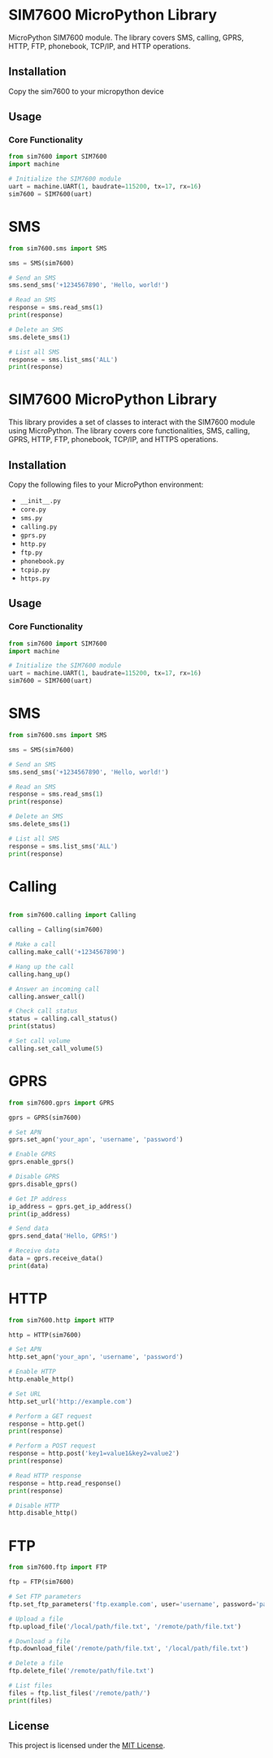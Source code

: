 # SIM7600 MicroPython Library

MicroPython SIM7600 module. The library covers SMS, calling, GPRS, HTTP, FTP, phonebook, TCP/IP, and HTTP operations.

## Installation

Copy the sim7600 to your micropython device


## Usage

### Core Functionality

```python
from sim7600 import SIM7600
import machine

# Initialize the SIM7600 module
uart = machine.UART(1, baudrate=115200, tx=17, rx=16)
sim7600 = SIM7600(uart)
```

# SMS
```python
from sim7600.sms import SMS

sms = SMS(sim7600)

# Send an SMS
sms.send_sms('+1234567890', 'Hello, world!')

# Read an SMS
response = sms.read_sms(1)
print(response)

# Delete an SMS
sms.delete_sms(1)

# List all SMS
response = sms.list_sms('ALL')
print(response)
```

# SIM7600 MicroPython Library

This library provides a set of classes to interact with the SIM7600 module using MicroPython. The library covers core functionalities, SMS, calling, GPRS, HTTP, FTP, phonebook, TCP/IP, and HTTPS operations.

## Installation

Copy the following files to your MicroPython environment:

- `__init__.py`
- `core.py`
- `sms.py`
- `calling.py`
- `gprs.py`
- `http.py`
- `ftp.py`
- `phonebook.py`
- `tcpip.py`
- `https.py`

## Usage

### Core Functionality

```python
from sim7600 import SIM7600
import machine

# Initialize the SIM7600 module
uart = machine.UART(1, baudrate=115200, tx=17, rx=16)
sim7600 = SIM7600(uart)
```
# SMS

```python
from sim7600.sms import SMS

sms = SMS(sim7600)

# Send an SMS
sms.send_sms('+1234567890', 'Hello, world!')

# Read an SMS
response = sms.read_sms(1)
print(response)

# Delete an SMS
sms.delete_sms(1)

# List all SMS
response = sms.list_sms('ALL')
print(response)
```

# Calling

```python

from sim7600.calling import Calling

calling = Calling(sim7600)

# Make a call
calling.make_call('+1234567890')

# Hang up the call
calling.hang_up()

# Answer an incoming call
calling.answer_call()

# Check call status
status = calling.call_status()
print(status)

# Set call volume
calling.set_call_volume(5)
```

# GPRS

```python
from sim7600.gprs import GPRS

gprs = GPRS(sim7600)

# Set APN
gprs.set_apn('your_apn', 'username', 'password')

# Enable GPRS
gprs.enable_gprs()

# Disable GPRS
gprs.disable_gprs()

# Get IP address
ip_address = gprs.get_ip_address()
print(ip_address)

# Send data
gprs.send_data('Hello, GPRS!')

# Receive data
data = gprs.receive_data()
print(data)
```
# HTTP

```python
from sim7600.http import HTTP

http = HTTP(sim7600)

# Set APN
http.set_apn('your_apn', 'username', 'password')

# Enable HTTP
http.enable_http()

# Set URL
http.set_url('http://example.com')

# Perform a GET request
response = http.get()
print(response)

# Perform a POST request
response = http.post('key1=value1&key2=value2')
print(response)

# Read HTTP response
response = http.read_response()
print(response)

# Disable HTTP
http.disable_http()
```

# FTP
```python
from sim7600.ftp import FTP

ftp = FTP(sim7600)

# Set FTP parameters
ftp.set_ftp_parameters('ftp.example.com', user='username', password='password')

# Upload a file
ftp.upload_file('/local/path/file.txt', '/remote/path/file.txt')

# Download a file
ftp.download_file('/remote/path/file.txt', '/local/path/file.txt')

# Delete a file
ftp.delete_file('/remote/path/file.txt')

# List files
files = ftp.list_files('/remote/path/')
print(files)
```

## License

This project is licensed under the [MIT License](LICENSE).

